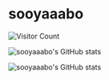 # sooyaaabo
![Visitor Count](https://profile-counter.glitch.me/sooyaaabo/count.svg)

![sooyaaabo's GitHub stats](https://github-readme-stats.vercel.app/api?username=sooyaaabo&show_icons=true&rank_icon=github&count_private=true&theme=buefy)

![sooyaaabo's GitHub stats](https://pixel-profile.vercel.app/api/github-stats?username=sooyaaabo&theme=serene&show_rank=false)

